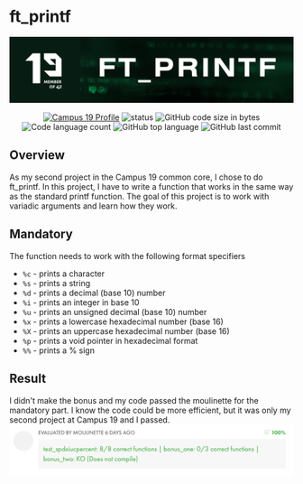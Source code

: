 # ft_printf
![ft_printf header](https://github.com/P-Claus/ft_printf/blob/main/subject/ft_printf_banner.png)

<p align='center'>
	<a href='https://profile.intra.42.fr/users/pclaus' target="_blank"><img alt="Campus 19 Profile" src="https://img.shields.io/badge/Campus%2019%20Profile-071C13" ></a>
<img alt="status" src="https://img.shields.io/badge/status-finished-success?color=071C13&style=flat-square"/>
<img alt="GitHub code size in bytes" src="https://img.shields.io/github/languages/code-size/P-Claus/ft_printf?color=071C13" />
	<img alt="Code language count" src="https://img.shields.io/github/languages/count/P-Claus/ft_printf?color=071C13" />
	<img alt="GitHub top language" src="https://img.shields.io/github/languages/top/P-Claus/ft_printf?color=071C13" />
	<img alt="GitHub last commit" src="https://img.shields.io/github/last-commit/P-Claus/ft_printf?color=071C13" />

	
</p>

## Overview
As my second project in the Campus 19 common core, I chose to do ft_printf. In this project, I have to write a function that works in the same way as the standard printf function. The goal of this project is to work with variadic arguments and learn how they work.

## Mandatory
The function needs to work with the following format specifiers
* `%c` - prints a character
* `%s` - prints a string
* `%d` - prints a decimal (base 10) number
* `%i` - prints an integer in base 10
* `%u` - prints an unsigned decimal (base 10) number
* `%x` - prints a lowercase hexadecimal number (base 16)
* `%X` - prints an uppercase hexadecimal number (base 16)
* `%p` - prints a void pointer in hexadecimal format
* `%%` - prints a % sign

## Result
I didn't make the bonus and my code passed the moulinette for the mandatory part. I know the code could be more efficient, but it was only my second project at Campus 19 and I passed.
![ft_printf header](https://github.com/P-Claus/ft_printf/blob/main/subject/ft_printf_eval)
